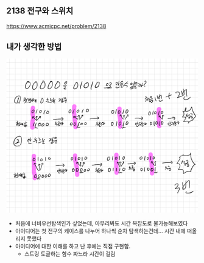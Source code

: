 ## 2138 전구와 스위치

<https://www.acmicpc.net/problem/2138>

## 내가 생각한 방법

![이미지](./img.png)

- 처음에 너비우선탐색인가 싶었는데, 아무리봐도 시간 복잡도로 불가능해보였다
- 아이디어는 첫 전구의 케이스를 나누어 하나씩 순차 탐색하는건데... 시간 내에 떠올리지 못했다
- 아이디어에 대한 이해를 하고 난 후에는 직접 구현함.
  - 스트링 토글하는 함수 짜느라 시간이 걸림
